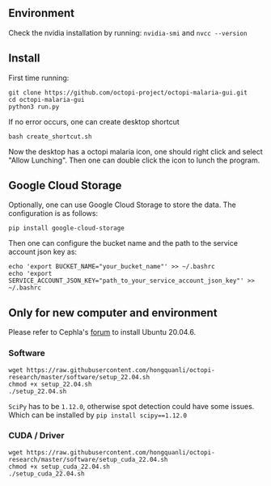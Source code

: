 ## Environment
Check the nvidia installation by running:
`nvidia-smi`
and
`nvcc --version`

## Install

First time running:
```
git clone https://github.com/octopi-project/octopi-malaria-gui.git
cd octopi-malaria-gui
python3 run.py
```

If no error occurs, one can create desktop shortcut

``
bash create_shortcut.sh
``

Now the desktop has a octopi malaria icon, one should right click and select "Allow Lunching". Then one can double click the icon to lunch the program.


## Google Cloud Storage

Optionally, one can use Google Cloud Storage to store the data. The configuration is as follows:
```
pip install google-cloud-storage
```
Then one can configure the bucket name and the path to the service account json key as:
```
echo 'export BUCKET_NAME="your_bucket_name"' >> ~/.bashrc
echo 'export SERVICE_ACCOUNT_JSON_KEY="path_to_your_service_account_json_key"' >> ~/.bashrc
```

## Only for new computer and environment

Please refer to Cephla's [forum](https://forum.squid-imaging.org/t/setting-up-a-new-computer-with-ubuntu/41/2) to install Ubuntu 20.04.6.

### Software

```
wget https://raw.githubusercontent.com/hongquanli/octopi-research/master/software/setup_22.04.sh
chmod +x setup_22.04.sh
./setup_22.04.sh
```

`SciPy` has to be `1.12.0`, otherwise spot detection could have some issues. Which can be installed by `pip install scipy==1.12.0`

### CUDA / Driver

```
wget https://raw.githubusercontent.com/hongquanli/octopi-research/master/software/setup_cuda_22.04.sh
chmod +x setup_cuda_22.04.sh
./setup_cuda_22.04.sh
```


